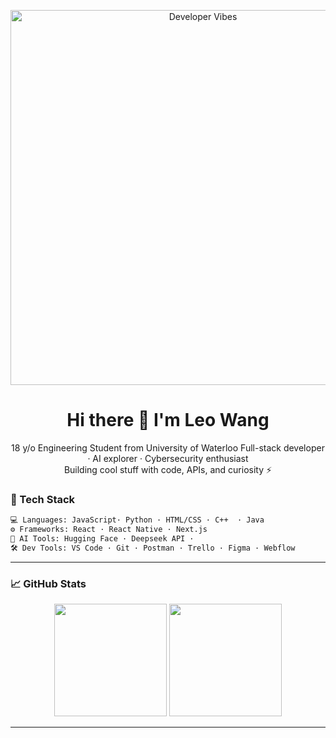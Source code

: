 <!-- README.md -->

<p align="center">
  <img src="https://media.giphy.com/media/L8K62iTDkzGX6/giphy.gif" alt="Developer Vibes" width="600"/>
</p>
<h1 align="center">Hi there 👋 I'm Leo Wang</h1>

<p align="center">
  18 y/o Engineering Student from University of Waterloo
  Full-stack developer · AI explorer · Cybersecurity enthusiast<br>
  Building cool stuff with code, APIs, and curiosity ⚡<br>
</p>

### 🧰 Tech Stack

```bash
💻 Languages: JavaScript· Python · HTML/CSS · C++  · Java
⚙️ Frameworks: React · React Native · Next.js
🧠 AI Tools: Hugging Face · Deepseek API ·
🛠️ Dev Tools: VS Code · Git · Postman · Trello · Figma · Webflow
```

---

### 📈 GitHub Stats
<p align="center">
  <img src="https://github-readme-stats.vercel.app/api?username=Le0wang06&show_icons=true&hide=stars&theme=github_light&border_radius=12&rank_icon=percentile" height="180"/>
  <img src="https://github-readme-stats.vercel.app/api/top-langs/?username=Le0wang06&layout=compact&theme=github_light&border_radius=12" height="180"/>
</p>


---

